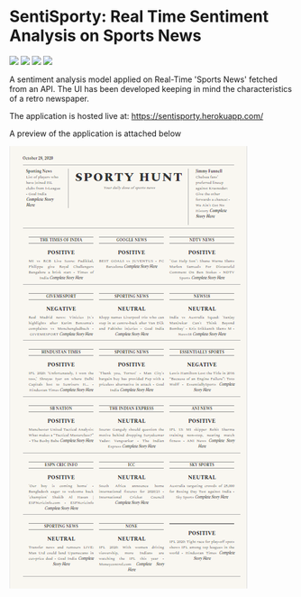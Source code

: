 # SentiSporty: Real Time Sentiment Analysis on Sports News
![](https://img.shields.io/github/issues/Anubhav9/SentiSporty)
![](https://img.shields.io/badge/-Build%20with%20love%20in%20Python-orange)
![](https://img.shields.io/badge/Natural%20Language%20Processing-Sentiment%20Analysis-green)
![](https://img.shields.io/badge/Data%20Science-Machine%20Learning-yellow)

A sentiment analysis model applied on Real-Time 'Sports News' fetched from an API. The UI has been developed keeping in mind the characteristics of a retro newspaper.

The application is hosted live at: https://sentisporty.herokuapp.com/

A preview of the application is attached below

![](https://github.com/Anubhav9/SentiSporty/blob/main/st.PNG)
